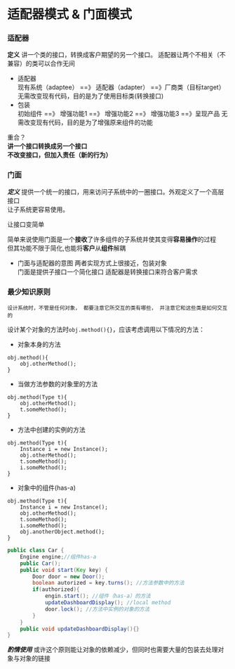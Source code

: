 # 适配器模式 & 门面模式

### 适配器
**定义**
讲一个类的接口，转换成客户期望的另一个接口。
适配器让两个不相关（不兼容）的类可以合作无间 

+ 适配器 <br>
 现有系统（adaptee） ==》 适配器（adapter） ==》厂商类（目标target）
无需改变现有代码，目的是为了使用目标类(转换接口)
+ 包装 <br>
初始组件 ==》 增强功能1 ==》 增强功能2 ==》 增强功能3 ==》呈现产品
无需改变现有代码，目的是为了增强原来组件的功能

重合？<br>
**讲一个接口转换成另一个接口**<br>
**不改变接口，但加入责任（新的行为）**<br>

### 门面
___定义___ 提供一个统一的接口，用来访问子系统中的一圈接口。外观定义了一个高层接口<br>
让子系统更容易使用。<br>

让接口变简单

简单来说使用门面是一个**接收**了许多组件的子系统并使其变得**容易操作**的过程<br>
但其功能不限于简化,也能将**客户**从**组件**解耦

+ 门面与适配器的意图
两者实现方式上很接近，包装对象<br>
门面是提供子接口一个简化接口
适配器是转换接口来符合客户需求

### 最少知识原则
`
设计系统时，不管是任何对象，
都要注意它所交互的类有哪些，
并注意它和这些类是如何交互的
`<br>

设计某个对象的方法时`obj.method(){}`，应该考虑调用以下情况的方法：
+ 对象本身的方法
```
obj.method(){
    obj.otherMethod();
}
```
+ 当做方法参数的对象里的方法
```
obj.method(Type t){
    obj.otherMethod();
    t.someMethod();
}
```
+ 方法中创建的实例的方法
```
obj.method(Type t){
    Instance i = new Instance();
    obj.otherMethod();
    t.someMethod();
    i.someMethod();
}
```
+ 对象中的组件(has-a)
```
obj.method(Type t){
    Instance i = new Instance();
    obj.otherMethod();
    t.someMethod();
    i.someMethod();
    obj.anotherObject.method();
}
```

```java
public class Car {
    Engine engine;//组件has-a 
    public Car();
    public void start(Key key) {
        Door door = new Door();
        boolean autorized = key.turns(); //方法参数中的方法
        if(authorized){
            engin.start(); //组件（has-a）的方法 
            updateDashboardDisplay(); //local method
            door.lock(); //方法中实例的对象的方法
        }
    }
    public void updateDashboardDisplay(){}
}
```
***酌情使用***
或许这个原则能让对象的依赖减少，但同时也需要大量的包装去处理对象与对象的链接<br>
